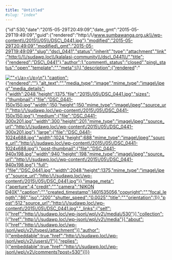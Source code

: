 ```yaml
---
title: "Untitled"
#slug: "index"
---
```


{"id":530,"date":"2015-05-29T20:49:09","date\_gmt":"2015-05-29T19:49:09","guid":{"rendered":"http:\\/\\/www.sumbawanga.org.uk\\/wp-content\\/2015\\/05\\/DSC\_0441.jpg"},"modified":"2015-05-29T20:49:09","modified\_gmt":"2015-05-29T19:49:09","slug":"dsc\_0441","status":"inherit","type":"attachment","link":"http:\\/\\/sudawp.loc\\/kalalasi-community\\/dsc\_0441\\/","title":{"rendered":"DSC\_0441"},"author":1,"comment\_status":"closed","ping\_status":"open","template":"","meta":\[\],"description":{"rendered":"

[![\"\"](\"http:\/\/sudawp.loc\/wp-content\/2015\/05\/DSC_0441-300x201.jpg\")<\\/a><\\/p>\\n"},"caption":{"rendered":""},"alt\_text":"","media\_type":"image","mime\_type":"image\\/jpeg","media\_details":{"width":2048,"height":1375,"file":"2015\\/05\\/DSC\_0441.jpg","sizes":{"thumbnail":{"file":"DSC\_0441-150x150.jpg","width":150,"height":150,"mime\_type":"image\\/jpeg","source\_url":"http:\\/\\/sudawp.loc\\/wp-content\\/2015\\/05\\/DSC\_0441-150x150.jpg"},"medium":{"file":"DSC\_0441-300x201.jpg","width":300,"height":201,"mime\_type":"image\\/jpeg","source\_url":"http:\\/\\/sudawp.loc\\/wp-content\\/2015\\/05\\/DSC\_0441-300x201.jpg"},"large":{"file":"DSC\_0441-1024x688.jpg","width":1024,"height":688,"mime\_type":"image\\/jpeg","source\_url":"http:\\/\\/sudawp.loc\\/wp-content\\/2015\\/05\\/DSC\_0441-1024x688.jpg"},"post-thumbnail":{"file":"DSC\_0441-940x198.jpg","width":940,"height":198,"mime\_type":"image\\/jpeg","source\_url":"http:\\/\\/sudawp.loc\\/wp-content\\/2015\\/05\\/DSC\_0441-940x198.jpg"},"full":{"file":"DSC\_0441.jpg","width":2048,"height":1375,"mime\_type":"image\\/jpeg","source\_url":"http:\\/\\/sudawp.loc\\/wp-content\\/2015\\/05\\/DSC\_0441.jpg"}},"image\_meta":{"aperture":4,"credit":"","camera":"NIKON D40X","caption":"","created\_timestamp":1401535056,"copyright":"","focal\_length":"86","iso":"200","shutter\_speed":"0.0025","title":"","orientation":1}},"post":512,"source\_url":"http:\\/\\/sudawp.loc\\/wp-content\\/2015\\/05\\/DSC\_0441.jpg","\_links":{"self":\[{"href":"http:\\/\\/sudawp.loc\\/wp-json\\/wp\\/v2\\/media\\/530"}\],"collection":\[{"href":"http:\\/\\/sudawp.loc\\/wp-json\\/wp\\/v2\\/media"}\],"about":\[{"href":"http:\\/\\/sudawp.loc\\/wp-json\\/wp\\/v2\\/types\\/attachment"}\],"author":\[{"embeddable":true,"href":"http:\\/\\/sudawp.loc\\/wp-json\\/wp\\/v2\\/users\\/1"}\],"replies":\[{"embeddable":true,"href":"http:\\/\\/sudawp.loc\\/wp-json\\/wp\\/v2\\/comments?post=530"}\]}}](http:\/\/sudawp.loc\/wp-content\/2015\/05\/DSC_0441.jpg)
